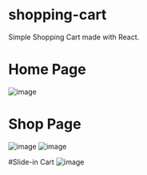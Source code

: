 # shopping-cart
Simple Shopping Cart made with React.

# Home Page
![image](https://github.com/Sfyy/shopping-cart/assets/89462981/2194ec6d-1498-4eeb-8654-41c2448e1d91)

# Shop Page
![image](https://github.com/Sfyy/shopping-cart/assets/89462981/8436cb46-f4c6-497e-850e-20b55f6ebf0c)
![image](https://github.com/Sfyy/shopping-cart/assets/89462981/18df56bf-6f8f-4f1c-8f6d-6c3754bcb8b9)

#Slide-in Cart
![image](https://github.com/Sfyy/shopping-cart/assets/89462981/ba419674-838e-4a0f-9d9e-c02d40fa17da)
